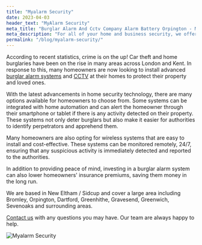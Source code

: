 ```yaml
---
title: "Myalarm Security"
date: 2023-04-03
header_text: "MyAlarm Security"
meta_title: "Burglar Alarm And Cctv Company Alarm Battery Orpington - MyAlarm Security"
meta_description: "For all of your home and business security, we offer a free survey of your property for a burglar alarm system and cctv system. Contact us now 020 8302 4065"
permalink: "/blog/myalarm-security/"
---
```


According to recent statistics, crime is on the up! Car theft and home burglaries have been on the rise in many areas across London and Kent. In response to this, many homeowners are now looking to install advanced [burglar alarm systems](/categories/burglar-alarms/) and [CCTV](/categories/cctv/) at their homes to protect their property and loved ones.

With the latest advancements in home security technology, there are many options available for homeowners to choose from. Some systems can be integrated with home automation and can alert the homeowner through their smartphone or tablet if there is any activity detected on their property. These systems not only deter burglars but also make it easier for authorities to identify perpetrators and apprehend them.

Many homeowners are also opting for wireless systems that are easy to install and cost-effective. These systems can be monitored remotely, 24/7, ensuring that any suspicious activity is immediately detected and reported to the authorities.

In addition to providing peace of mind, investing in a burglar alarm system can also lower homeowners\' insurance premiums, saving them money in the long run.

We are based in New Eltham / Sidcup and cover a large area including Bromley, Orpington, Dartford, Greenhithe, Gravesend, Greenwich, Sevenoaks and surrounding areas.

[Contact us](/contact/) with any questions you may have. Our team are always happy to help.

![Myalarm Security](https://res.cloudinary.com/kbs/image/upload/)